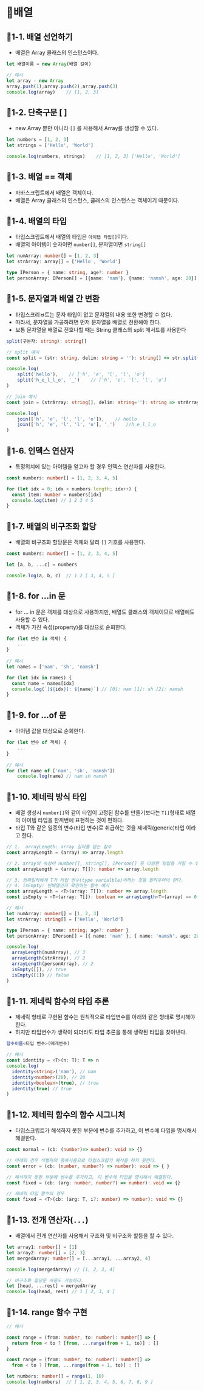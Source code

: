 # :pencil:배열

## :speech_balloon:1-1. 배열 선언하기

- 배열은 Array 클래스의 인스턴스이다.

```typescript
let 배열이름 = new Array(배열 길이)

// 예시
let array - new Array
array.push(1);array.push(2);array.push(3)
console.log(array)    // [1, 2, 3]
```

## :speech_balloon:1-2. 단축구문 [ ]

- new Array 뿐만 아니라 `[]` 를 사용해서 Array를 생성할 수 있다.

```typescript
let numbers = [1, 2, 3]
let strings = ['Hello', 'World']

console.log(numbers, strings)    // [1, 2, 3] ['Hello', 'World']
```

## :speech_balloon:1-3. 배열 == 객체

- 자바스크립트에서 배열은 객체이다.
- 배열은 Array 클래스의 인스턴스, 클래스의 인스턴스는 객체이기 때문이다.

## :speech_balloon:1-4. 배열의 타입

- 타입스크립트에서 배열의 타입은 `아이텝 타입[]`이다.
- 배열의 아이템이 숫자이면 `number[]`, 문자열이면 `string[]`

```typescript
let numArray: number[] = [1, 2, 3]
let strArray: array[] = ['Hello', 'World']

type IPerson = { name: string, age?: number }
let personArray: IPerson[] = [{name: 'nam'}, {name: 'namsh', age: 20}]
```

## :speech_balloon:1-5. 문자열과 배열 간 변환

- 타입스크리ㅂ트는 문자 타입이 없고 문자열의 내용 또한 변경할 수 없다.
- 따라서, 문자열을 가공하려면 먼저 문자열을 배열로 전환해야 한다.
- 보통 문자열을 배열로 전호나할 때는 String 클래스의 split 메서드를 사용한다

```typescript
split(구분자: string): string[]

// split 예시
const split = (str: string, delim: string = ''): string[] => str.split(delim)

console.log(
    split('hello'),    // ['h', 'e', 'l', 'l', 'o']
    split('h_e_l_l_o', '_')    // ['h', 'e', 'l', 'l', 'o']
)

// join 예시
const join = (strArray: string[], delim: string=''): string => strArray.join(delim)

console.log(
    join(['h', 'e', 'l', 'l', 'o']),    // hello
    join(['h', 'e', 'l', 'l', 'o'], '_')    //h_e_l_l_o
)
```

## :speech_balloon:1-6. 인덱스 연산자

- 특정위치에 있는 아이템을 얻고자 할 경우 인덱스 연산자를 사용한다.

```typescript
const numbers: number[] = [1, 2, 3, 4, 5]

for (let idx = 0; idx < numbers.length; idx++) {
  const item: number = numbers[idx]
  console.log(item) // 1 2 3 4 5
}
```

## :speech_balloon:1-7. 배열의 비구조화 할당

- 배열의 비구조화 할당문은 객체와 달리 `[]` 기호를 사용한다.

```typescript
const numbers: number[] = [1, 2, 3, 4, 5]

let [a, b, ...c] = numbers

console.log(a, b, c)  // 1 2 [ 3, 4, 5 ]
```

## :speech_balloon:1-8. for ...in 문

- for ... in 문은 객체를 대상으로 사용하지만, 배열도 클래스의 객체이므로 배열에도 사용할 수 있다.
- 객체가 가진 속성(property)를 대상으로 순회한다.

```typescript
for (let 변수 in 객체) {
    ...
}
 
// 예시
let names = ['nam', 'sh', 'namsh']

for (let idx in names) {
  const name = names[idx]
  console.log(`[${idx}]: ${name}`) // [0]: nam [1]: sh [2]: namsh
}
```

## :speech_balloon:1-9. for ...of 문

- 아이템 값을 대상으로 순회한다.

```typescript
for (let 변수 of 객체) {
    ...
}
    
// 예시
for (let name of ['nam', 'sh', 'namsh']) 
    console.log(name) // nam sh namsh
```

## :speech_balloon:1-10. 제네릭 방식 타입

- 배열 생성시 `number[]`와 같이 타입이 고정된 함수를 만들기보다는 `T[]`형태로 배열의 아이템 타입을 한꺼번에 표현하는 것이 편하다.
- 타입 T와 같은 일종의 변수(타입 변수)로 취급하는 것을 제네릭(generic)타입 이라고 한다.

```typescript
// 1.  arrayLength: array 길이를 얻는 함수
const arrayLength = (array) => array.length

// 2. array의 속성이 number[], string[], IPerson[] 등 다양한 탕입을 가질 수 있게 만든다. 타입주석 T[]
const arrayLength = (array: T[]): number => array.length

// 3. 컴파일러에게 T가 타입 변수(type varialble)이라는 것을 알려주어야 한다.
// 4. isEmpty: 빈배열인지 확인하는 함수 예시
const arrayLength = <T>(array: T[]): number => array.length
const isEmpty = <T>(array: T[]): boolean => arrayLength<T>(array) == 0

// 예시
let numArray: number[] = [1, 2, 3]
let strArray: string[] = ['Hello', 'World']

type IPerson = { name: string; age?: number }
let personArray: IPerson[] = [{ name: 'nam' }, { name: 'namsh', age: 20 }]

console.log(
  arrayLength(numArray), // 3
  arrayLength(strArray), // 2
  arrayLength(personArray), // 2
  isEmpty([]), // true
  isEmpty([1]) // false
)

```

## :speech_balloon:1-11. 제네릭 함수의 타입 추론

- 제네릭 형태로 구현된 함수는 원칙적으로 타입변수를 아래와 같은 형태로 명시해야 한다.
- 하지만 타입변수가 생략이 되더라도 타입 추론을 통해 생략된 타입을 찾아낸다. 

```typescript
함수이름<타입 변수>(매개변수)

// 예시
const identity = <T>(n: T): T => n
console.log(
  identity<string>('nam'), // nam
  identity<number>(20), // 20
  identity<boolean>(true), // true
  identity(true) // true
)
```

## :speech_balloon:1-12. 제네릭 함수의 함수 시그니처

- 타입스크립트가 해석하지 못한 부분에 변수를 추가하고, 이 변수에 타입을 명시해서 해결한다.

```typescript
const normal = (cb: (number)=> number): void => {}

// 아래의 경우 식별자의 중복사용으로 타입스크립가 해석을 하지 못한다.
const error = (cb: (number, number?) => number): void => { }

// 해석하지 못한 부분에 변수를 추가하고, 이 변수에 타입을 명시해서 해결한다.
const fixed = (cb: (arg: number, number?) => number): void => {}

// 제네릭 타입 함수의 경우
const fixed = <T>(cb: (arg: T, i?: number) => number): void => {}
```

## :speech_balloon:1-13. 전개 연산자(`...`)

- 배열에서 전개 연산자를 사용해서	 구조화 및 비구조화 할등을 할 수 있다.

```typescript
let array1: number[] = [1]
let array2: number[] = [2, 3]
let mergedArray: number[] = [...array1, ...array2, 4]

console.log(mergedArray) // [1, 2, 3, 4]

// 비구조화 할당문 사용도 가능하다.
let [head, ...rest] = mergedArray
console.log(head, rest) // 1 [ 2, 3, 4 ]
```

## :speech_balloon:1-14. range 함수 구현

```typescript
// 예시

const range = (from: number, to: number): number[] => {
  return from < to ? [from, ...range(from + 1, to)] : []
}

const range = (from: number, to: number): number[] =>
  from < to ? [from, ...range(from + 1, to)] : []

let numbers: number[] = range(1, 10)
console.log(numbers)  // [ 1, 2, 3, 4, 5, 6, 7, 8, 9 ]
```

